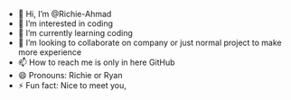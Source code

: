 - 👋 Hi, I’m @Richie-Ahmad
- 👀 I’m interested in coding 
- 🌱 I’m currently learning coding
- 🌠 I’m looking to collaborate on company or just normal project to make more experience
- 📫 How to reach me is only in here GitHub
- 😄 Pronouns: Richie or Ryan
- ⚡ Fun fact: Nice to meet you, 
